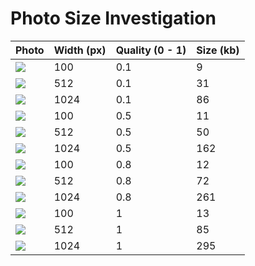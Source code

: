 # Photo Size Investigation

| Photo                    | Width (px) | Quality (0 - 1) | Size (kb) |
| ------------------------ | ---------- | --------------- | --------- |
| ![](photos/IMG_2165.jpg) | 100        | 0.1             | 9         |
| ![](photos/IMG_2166.jpg) | 512        | 0.1             | 31        |
| ![](photos/IMG_2167.jpg) | 1024       | 0.1             | 86        |
| ![](photos/IMG_2171.jpg) | 100        | 0.5             | 11        |
| ![](photos/IMG_2172.jpg) | 512        | 0.5             | 50        |
| ![](photos/IMG_2173.jpg) | 1024       | 0.5             | 162       |
| ![](photos/IMG_2174.jpg) | 100        | 0.8             | 12        |
| ![](photos/IMG_2175.jpg) | 512        | 0.8             | 72        |
| ![](photos/IMG_2175.jpg) | 1024       | 0.8             | 261       |
| ![](photos/IMG_2168.jpg) | 100        | 1               | 13        |
| ![](photos/IMG_2169.jpg) | 512        | 1               | 85        |
| ![](photos/IMG_2170.jpg) | 1024       | 1               | 295       |
